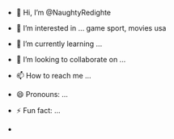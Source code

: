- 👋 Hi, I’m @NaughtyRedighte
- 👀 I’m interested in ... game sport, movies usa
- 🌱 I’m currently learning ...
- 💞️ I’m looking to collaborate on ...
- 📫 How to reach me ...
- 😄 Pronouns: ...
- ⚡ Fun fact: ...

- 

<!---
NaughtyRedighte/NaughtyRedighte is a ✨ special ✨ repository because its `README.md` (this file) appears on your GitHub profile.
You can click the Preview link to take a look at your changes.
--->

